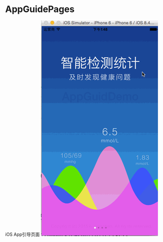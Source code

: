 # AppGuidePages
iOS App引导页面
![image](https://github.com/Easyzhan/AppGuidePages/blob/master/guid.gif)
